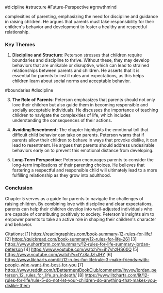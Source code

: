 
#dicipline #structure #Future-Perspective #growthmind



 complexities of parenting, emphasizing the need for discipline and guidance in raising children. He argues that parents must take responsibility for their children's behavior and development to foster a healthy and respectful relationship.

### Key Themes

1. **Discipline and Structure**: Peterson stresses that children require boundaries and discipline to thrive. Without these, they may develop behaviors that are unlikable or disruptive, which can lead to strained relationships between parents and children. He asserts that it is essential for parents to instill rules and expectations, as this helps children learn about social norms and acceptable behavior.

#boundaries #discipline

3. **The Role of Parents**: Peterson emphasizes that parents should not only love their children but also guide them in becoming responsible and socially acceptable individuals. He discusses the importance of teaching children to navigate the complexities of life, which includes understanding the consequences of their actions.

4. **Avoiding Resentment**: The chapter highlights the emotional toll that difficult child behavior can take on parents. Peterson warns that if parents allow their children to behave in ways that provoke dislike, it can lead to resentment. He argues that parents should address undesirable behaviors early on to prevent this emotional distance from developing.

5. **Long-Term Perspective**: Peterson encourages parents to consider the long-term implications of their parenting choices. He believes that fostering a respectful and responsible child will ultimately lead to a more fulfilling relationship as they grow into adulthood.



### Conclusion

Chapter 5 serves as a guide for parents to navigate the challenges of raising children. By combining love with discipline and clear expectations, parents can help their children develop into well-adjusted individuals who are capable of contributing positively to society. Peterson's insights aim to empower parents to take an active role in shaping their children's character and behavior.

Citations:
[1] https://readingraphics.com/book-summary-12-rules-for-life/
[2] https://quickread.com/book-summary/12-rules-for-life-261
[3] https://www.shortform.com/summary/12-rules-for-life-summary-jordan-peterson
[4] https://www.youtube.com/watch?v=ih7vhzHS60Q
[5] https://www.youtube.com/watch?v=tYz8aJzhJHY
[6] https://www.litcharts.com/lit/12-rules-for-life/rule-3-make-friends-with-people-who-want-the-best-for-you
[7] https://www.reddit.com/r/BettermentBookClub/comments/lhvvxv/jordan_peterson_12_rules_for_life_an_indepth/
[8] https://www.litcharts.com/lit/12-rules-for-life/rule-5-do-not-let-your-children-do-anything-that-makes-you-dislike-them